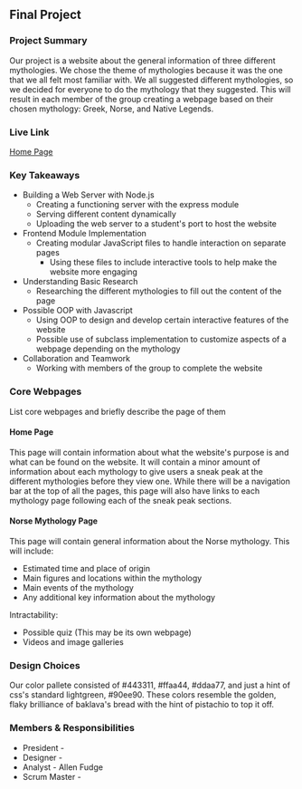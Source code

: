 ## Final Project

### Project Summary

Our project is a website about the general information of three different mythologies. We chose the theme of mythologies because it was the one that we all felt most familiar with. We all suggested different mythologies, so we decided for everyone to do the mythology that they suggested. This will result in each member of the group creating a webpage based on their chosen mythology: Greek, Norse, and Native Legends.

### Live Link

[Home Page](https://url.com)

### Key Takeaways

 - Building a Web Server with Node.js
    - Creating a functioning server with the express module
    - Serving different content dynamically
    - Uploading the web server to a student's port to host the website
 - Frontend Module Implementation
    - Creating modular JavaScript files to handle interaction on separate pages
        - Using these files to include interactive tools to help make the website more engaging
 - Understanding Basic Research
    - Researching the different mythologies to fill out the content of the page
 - Possible OOP with Javascript
    - Using OOP to design and develop certain interactive features of the website
    - Possible use of subclass implementation to customize aspects of a webpage depending on the mythology
 - Collaboration and Teamwork
    - Working with members of the group to complete the website

### Core Webpages

List core webpages and briefly describe the page of them

#### Home Page

This page will contain information about what the website's purpose is and what can be found on the website. It will contain a minor amount of information about each mythology to give users a sneak peak at the different mythologies before they view one. While there will be a navigation bar at the top of all the pages, this page will also have links to each mythology page following each of the sneak peak sections.

#### Norse Mythology Page

This page will contain general information about the Norse mythology. This will include:
 - Estimated time and place of origin
 - Main figures and locations within the mythology
 - Main events of the mythology
 - Any additional key information about the mythology

Intractability:
 - Possible quiz (This may be its own webpage)
 - Videos and image galleries

### Design Choices

Our color pallete consisted of #443311, #ffaa44, #ddaa77, and just a hint of css's standard lightgreen, #90ee90. These colors resemble the golden, flaky brilliance of baklava's bread with the hint of pistachio to top it off.

### Members & Responsibilities

- President - 
- Designer - 
- Analyst - Allen Fudge
- Scrum Master - 